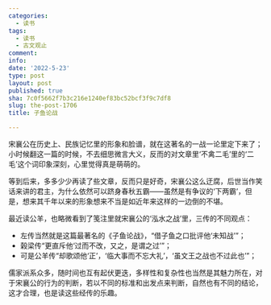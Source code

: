 ```yaml
---
categories:
  - 读书
tags:
  - 读书
  - 古文观止
comment: 
info: 
date: '2022-5-23'
type: post
layout: post
published: true
sha: 7c0f5662f7b3c216e1240ef83bc52bcf3f9c7df8
slug: the-post-1706
title: 子鱼论战

---
```

宋襄公在历史上、民族记忆里的形象和脸谱，就在这著名的一战一论里定下来了；小时候翻这一篇的时候，不去细思微言大义，反而的对文章里‘不禽二毛’里的‘二毛’这个词印象深刻，心里觉得真是萌萌的。

等到后来，多多少少再读了些文章，反而只是好奇，宋襄公这么迂腐，后世当作笑话来讲的君主，为什么依然可以跻身春秋五霸——虽然是有争议的‘下两霸’，但是，想来其千年以来的形象想来不当是如近年来这样的一边倒的不堪。

最近读公羊，也略微看到了笺注里就宋襄公的‘泓水之战’里，三传的不同观点：

- 左传当然就是这篇最著名的《子鱼论战》，“借子鱼之口批评他‘未知战’”；
- 榖梁传“更直斥他‘过而不改，又之，是谓之过’”；
- 可是公羊传“却歌颂他‘正’，‘临大事而不忘大礼’，‘虽文王之战也不过此也’”；

儒家派系众多，随时间也互有起伏更迭，多样性和复杂性也当然是其魅力所在，对于宋襄公的行为的判断，若以不同的标准和出发点来判断，自然也有不同的结论，这才合理，也是读这些经传的乐趣。
